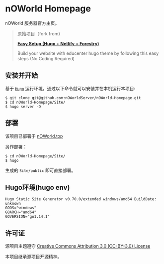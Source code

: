 # nOWorld Homepage

nOWorld 服务器官方主页。

> 原始项目（fork from）
>
> [**Easy Setup (Hugo + Netlify + Forestry)**](https://github.com/themefisher/educenter-hugo)
>
> Build your website with educenter hugo theme by following this easy steps (No Coding Required)


## 安装并开始
基于 [` Hugo `](https://gohugo.io) 运行环境，通过以下命令就可以安装并在本机运行本项目:

```
$ git clone git@github.com:nOWorldServer/nOWorld-Homepage.git
$ cd nOWorld-Homepage/Site/
$ hugo server -D
```
## 部署
该项目已部署于 [nOWorld.top](https://github.com/nOWorldServer/nOWorld.top)

另作部署：

```
$ cd nOWorld-Homepage/Site/
$ hugo
```
生成的 `Site/public` 即可直接部署。

## Hugo环境(hugo env)
```
Hugo Static Site Generator v0.70.0/extended windows/amd64 BuildDate: unknown
GOOS="windows"
GOARCH="amd64"
GOVERSION="go1.14.1"
```

## 许可证

源项目主题遵守 [Creative Commons Attribution 3.0 (CC-BY-3.0) License](https://creativecommons.org/licenses/by/3.0/)

本项目继承源项目开源精神。


